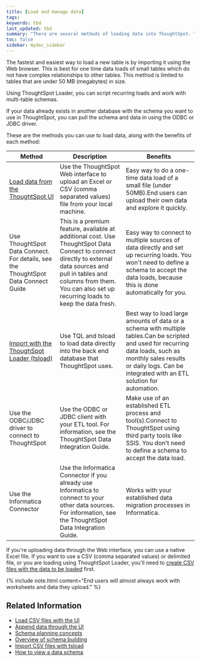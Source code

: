 ```yaml
---
title: [Load and manage data]
tags:
keywords: tbd
last_updated: tbd
summary: "There are several methods of loading data into ThoughtSpot. This section describes each method and why you might choose it above the others."
toc: false
sidebar: mydoc_sidebar
---
```

The fastest and easiest way to load a new table is by importing it using the Web browser. This is best for one time data loads of small tables which do not have complex relationships to other tables. This method is limited to tables that are under 50 MB (megabytes) in size.

Using ThoughtSpot Loader, you can script recurring loads and work with multi-table schemas.

If your data already exists in another database with the schema you want to use in ThoughtSpot, you can pull the schema and data in using the ODBC or JDBC driver.

These are the methods you can use to load data, along with the benefits of each method:

|Method|Description|Benefits|
|------|-----------|--------|
|[Load data from the ThoughtSpot UI](load_from_web_browser.html#)|Use the ThoughtSpot Web interface to upload an Excel or CSV (comma separated values) file from your local machine.|Easy way to do a one-time data load of a small file (under 50MB).End users can upload their own data and explore it quickly.|
|Use ThoughtSpot Data Connect. For details, see the ThoughtSpot Data Connect Guide|This is a premium feature, available at additional cost. Use ThoughtSpot Data Connect to connect directly to external data sources and pull in tables and columns from them. You can also set up recurring loads to keep the data fresh.|Easy way to connect to multiple sources of data directly and set up recurring loads. You won't need to define a schema to accept the data loads, because this is done automatically for you.|
|[Import with the ThoughSpot Loader (tsload)](use_data_importer.html#)|Use TQL and tsload to load data directly into the back end database that ThoughtSpot uses.|Best way to load large amounts of data or a schema with multiple tables.Can be scripted and used for recurring data loads, such as monthly sales results or daily logs. Can be integrated with an ETL solution for automation.|
|Use the ODBC/JDBC driver to connect to ThoughtSpot|Use the ODBC or JDBC client with your ETL tool. For information, see the ThoughtSpot Data Integration Guide.|Make use of an established ETL process and tool(s).Connect to ThoughtSpot using third party tools like SSIS. You don't need to define a schema to accept the data load.|
|Use the Informatica Connector|Use the Informatica Connector if you already use Informatica to connect to your other data sources. For information, see the ThoughtSpot Data Integration Guide.|Works with your established data migration processes in Informatica.|

If you're uploading data through the Web interface, you can use a native Excel file. If you want to use a CSV (comma separated values) or delimited file, or you are loading using ThoughtSpot Loader, you'll need to [create CSV files with the data to be loaded](load_from_web_browser.html#create-a-csv-file) first.

{% include note.html content="End users will almost always work with worksheets and data they upload." %}

## Related Information

-   [Load CSV files with the UI](/pages/admin/loading/load_from_web_browser.html)  
-   [Append data through the UI](/pages/admin/loading/append_data_from_a_web_browser.html)  
-   [Schema planning concepts](/pages/admin/loading/plan_schema.html)  
-   [Overview of schema building](/pages/admin/loading/create_schema.html)  
-   [Import CSV files with tsload](/pages/admin/loading/use_data_importer.html)  
-   [How to view a data schema](/pages/admin/loading/schema_viewer.html)  
